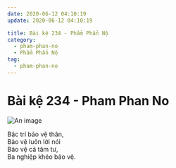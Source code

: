 ```yaml
---
date: 2020-06-12 04:10:19
update: 2020-06-12 04:10:19

title: Bài kệ 234 - Phẩm Phẩn Nộ
category:
  - pham-phan-no
  - Phẩm Phẩn Nộ
tag:
  - pham-phan-no
---
```


# Bài kệ 234 - Pham Phan No

![An image](/img/pham-phan-no/pham-phan-no-234.jpg)

Bậc trí bảo vệ thân,<br>Bảo vệ luôn lời nói<br>Bảo vệ cả tâm tư,<br>Ba nghiệp khéo bảo vệ.<br>
